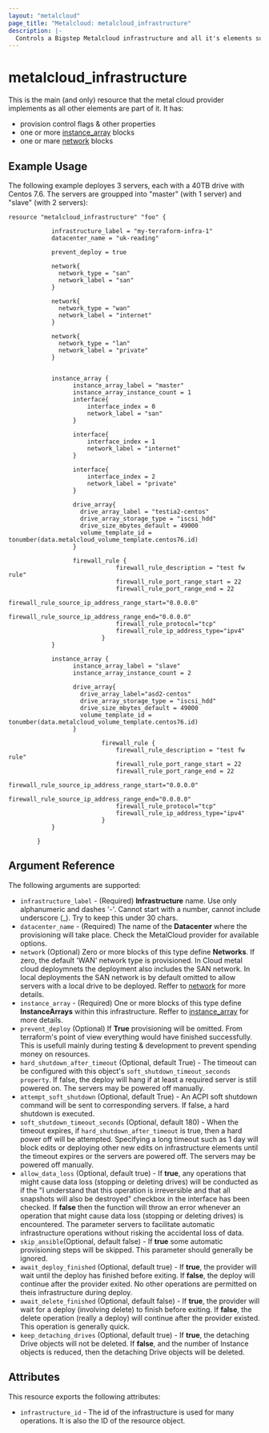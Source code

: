 ```yaml
---
layout: "metalcloud"
page_title: "Metalcloud: metalcloud_infrastructure"
description: |-
  Controls a Bigstep Metalcloud infrastructure and all it's elements such as instance arrays and others.
---
```


# metalcloud_infrastructure

This is the main (and only) resource that the metal cloud provider implements as all other elements are part of it. It has:

* provision control flags & other properties
* one or more [instance_array](/docs/providers/metalcloud/r/instance_array.html) blocks
* one or mare [network](/docs/providers/metalcloud/r/network.html) blocks


## Example Usage

The following example deployes 3 servers, each with a 40TB drive with Centos 7.6. The servers are groupped into "master" (with 1 server) and "slave" (with 2 servers):

```hcl
resource "metalcloud_infrastructure" "foo" {

			infrastructure_label = "my-terraform-infra-1"
			datacenter_name = "uk-reading"	
			
			prevent_deploy = true

			network{
			  network_type = "san"
			  network_label = "san"
			}
		  
			network{
			  network_type = "wan"
			  network_label = "internet"
			}
		  
			network{
			  network_type = "lan"
			  network_label = "private"
			}
		  
		  
			instance_array {
				  instance_array_label = "master"
				  instance_array_instance_count = 1
				  interface{
					  interface_index = 0
					  network_label = "san"
				  }
		  
				  interface{
					  interface_index = 1
					  network_label = "internet"
				  }
		  
				  interface{
					  interface_index = 2
					  network_label = "private"
				  }
				  
				  drive_array{
					drive_array_label = "testia2-centos"
					drive_array_storage_type = "iscsi_hdd"
					drive_size_mbytes_default = 49000
					volume_template_id = tonumber(data.metalcloud_volume_template.centos76.id)
				  }
		  
				  firewall_rule {
							  firewall_rule_description = "test fw rule"
							  firewall_rule_port_range_start = 22
							  firewall_rule_port_range_end = 22
							  firewall_rule_source_ip_address_range_start="0.0.0.0"
							  firewall_rule_source_ip_address_range_end="0.0.0.0"
							  firewall_rule_protocol="tcp"
							  firewall_rule_ip_address_type="ipv4"
						  }
			}
		  
			instance_array {
				  instance_array_label = "slave"  
				  instance_array_instance_count = 2
		  
				  drive_array{
					drive_array_label="asd2-centos"
					drive_array_storage_type = "iscsi_hdd"
					drive_size_mbytes_default = 49000
					volume_template_id = tonumber(data.metalcloud_volume_template.centos76.id)
				  }
		  
						  firewall_rule {
							  firewall_rule_description = "test fw rule"
							  firewall_rule_port_range_start = 22
							  firewall_rule_port_range_end = 22
							  firewall_rule_source_ip_address_range_start="0.0.0.0"
							  firewall_rule_source_ip_address_range_end="0.0.0.0"
							  firewall_rule_protocol="tcp"
							  firewall_rule_ip_address_type="ipv4"
						  }
			}

		}
```

## Argument Reference

The following arguments are supported:

* `infrastructure_label` - (Required) **Infrastructure** name. Use only alphanumeric and dashes '-'. Cannot start with a number, cannot include underscore (_). Try to keep this under 30 chars.
* `datacenter_name` - (Required) The name of the **Datacenter** where the provisioning will take place. Check the MetalCloud provider for available options.
* `network` (Optional) Zero or more blocks of this type define **Networks**. If zero, the default 'WAN' network type is provisioned. In Cloud metal cloud deploymnets the deployment also includes the SAN network. In local deployments the SAN network is by default omitted to allow servers with a local drive to be deployed. Reffer to [network](/docs/providers/metalcloud/r/network.html) for more details.
* `instance_array` - (Required) One or more blocks of this type define **InstanceArrays** within this infrastructure. Reffer to [instance_array](/docs/providers/metalcloud/r/instance_array.html) for more details.
* `prevent_deploy` (Optional) If **True** provisioning will be omitted. From terraform's point of view everything would have finished successfully. This is usefull mainly during testing & development to prevent spending money on resources.
* `hard_shutdown_after_timeout` (Optional, default True) - The timeout can be configured with this object's `soft_shutdown_timeout_seconds property`. If false, the deploy will hang if at least a required server is still powered on. The servers may be powered off manually.
* `attempt_soft_shutdown` (Optional, default True) - An ACPI soft shutdown command will be sent to corresponding servers. If false, a hard shutdown is executed.
* `soft_shutdown_timeout_seconds` (Optional, default 180) - When the timeout expires, if `hard_shutdown_after_timeout` is true, then a hard power off will be attempted. Specifying a long timeout such as 1 day will block edits or deploying other new edits on infrastructure elements until the timeout expires or the servers are powered off. The servers may be powered off manually.
* `allow_data_loss` (Optional, default true) - If **true**, any operations that might cause data loss (stopping or deleting drives) will be conducted as if the "I understand that this operation is irreversible and that all snapshots will also be destroyed" checkbox in the interface has been checked. If **false** then the function will throw an error whenever an operation that might cause data loss (stopping or deleting drives) is encountered. The parameter servers to facilitate automatic infrastructure operations without risking the accidental loss of data.
* `skip_ansible`(Optional, default false) - If **true** some automatic provisioning steps will be skipped. This parameter should generally be ignored.
* `await_deploy_finished` (Optional, default true) - If **true**, the provider will wait until the deploy has finished before exiting. If **false**, the deploy will continue after the provider exited. No other operations are permitted on theis infrastructure during deploy.
* `await_delete_finished` (Optional, default false) - If **true**, the provider will wait for a deploy (involving delete) to finish before exiting. If **false**, the delete operation (really a deploy) will continue after the provider existed. This operation is generally quick.
* `keep_detaching_drives` (Optional, default true) - If **true**, the detaching Drive objects will not be deleted. If **false**, and the number of Instance objects is reduced, then the detaching Drive objects will be deleted.

## Attributes

This resource exports the following attributes:

* `infrastructure_id` - The id of the infrastructure is used for many operations. It is also the ID of the resource object.
